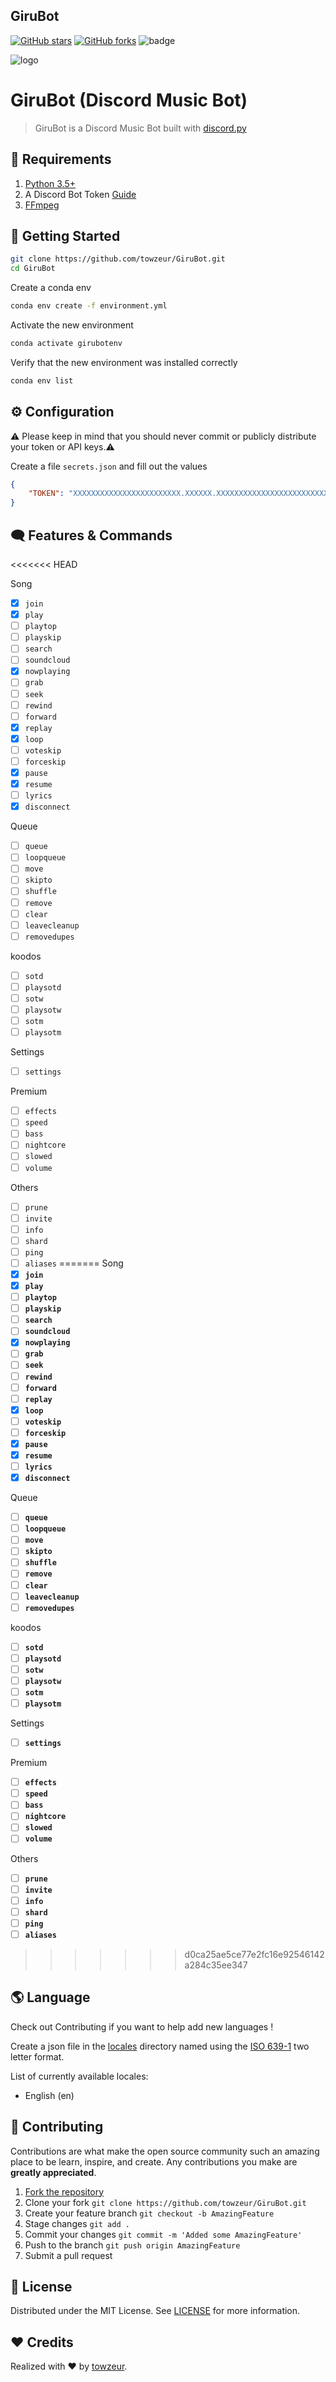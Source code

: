 GiruBot
-------

[![GitHub stars](https://img.shields.io/github/stars/towzeur/GiruBot.svg)](https://github.com/towzeur/GiruBot/stargazers)
[![GitHub forks](https://img.shields.io/github/forks/towzeur/GiruBot.svg)](https://github.com/towzeur/GiruBot/network)
![badge](https://img.shields.io/endpoint?url=https://gist.githubusercontent.com/towzeur/f27f7d37daec880cd3927e0d812d9791/raw/giru_badges.json)

![logo](https://repository-images.githubusercontent.com/409015826/098691a5-ed8b-4387-8ec8-ec5b9aba0968)


# GiruBot (Discord Music Bot)
> GiruBot is a Discord Music Bot built with [discord.py](https://github.com/Rapptz/discord.py)

## 📑 Requirements

1. [Python 3.5+](https://www.python.org/ftp/python/3.7.0/python-3.7.0.exe)
2. A Discord Bot Token [Guide](https://discordjs.guide/preparations/setting-up-a-bot-application.html#creating-your-bot)
3. [FFmpeg](https://ffmpeg.org/)

## 🚀 Getting Started

```sh
git clone https://github.com/towzeur/GiruBot.git
cd GiruBot
```

Create a conda env
```sh
conda env create -f environment.yml
```

Activate the new environment
```sh
conda activate girubotenv
```

Verify that the new environment was installed correctly
```sh
conda env list
```

## ⚙️ Configuration

⚠️ Please keep in mind that you should never commit or publicly distribute your token or API keys.⚠️

Create a file `secrets.json` and fill out the values
```json
{
    "TOKEN": "XXXXXXXXXXXXXXXXXXXXXXXX.XXXXXX.XXXXXXXXXXXXXXXXXXXXXXXXXXX",
}
```

## 🗨 Features & Commands

<<<<<<< HEAD

Song
- [X] `join`
- [X] `play`
- [ ] `playtop`
- [ ] `playskip`
- [ ] `search`
- [ ] `soundcloud`
- [X] `nowplaying`
- [ ] `grab`
- [ ] `seek`
- [ ] `rewind`
- [ ] `forward`
- [X] `replay`
- [X] `loop`
- [ ] `voteskip`
- [ ] `forceskip`
- [X] `pause`
- [X] `resume`
- [ ] `lyrics`
- [X] `disconnect`

Queue
- [ ] `queue`
- [ ] `loopqueue`
- [ ] `move`
- [ ] `skipto`
- [ ] `shuffle`
- [ ] `remove`
- [ ] `clear`
- [ ] `leavecleanup`
- [ ] `removedupes`

koodos
- [ ] `sotd`
- [ ] `playsotd`
- [ ] `sotw`
- [ ] `playsotw`
- [ ] `sotm`
- [ ] `playsotm`

Settings
- [ ] `settings`

Premium
- [ ] `effects`
- [ ] `speed`
- [ ] `bass`
- [ ] `nightcore`
- [ ] `slowed`
- [ ] `volume`

Others
- [ ] `prune`
- [ ] `invite`
- [ ] `info`
- [ ] `shard`
- [ ] `ping`
- [ ] `aliases`
=======
Song
- [X] **`join`**
- [X] **`play`**
- [ ] **`playtop`**
- [ ] **`playskip`**
- [ ] **`search`**
- [ ] **`soundcloud`**
- [X] **`nowplaying`**
- [ ] **`grab`**
- [ ] **`seek`**
- [ ] **`rewind`**
- [ ] **`forward`**
- [ ] **`replay`**
- [X] **`loop`**
- [ ] **`voteskip`**
- [ ] **`forceskip`**
- [X] **`pause`**
- [X] **`resume`**
- [ ] **`lyrics`**
- [X] **`disconnect`**

Queue
- [ ] **`queue`**
- [ ] **`loopqueue`**
- [ ] **`move`**
- [ ] **`skipto`**
- [ ] **`shuffle`**
- [ ] **`remove`**
- [ ] **`clear`**
- [ ] **`leavecleanup`**
- [ ] **`removedupes`**

koodos
- [ ] **`sotd`**
- [ ] **`playsotd`**
- [ ] **`sotw`**
- [ ] **`playsotw`**
- [ ] **`sotm`**
- [ ] **`playsotm`**

Settings
- [ ] **`settings`**

Premium
- [ ] **`effects`**
- [ ] **`speed`**
- [ ] **`bass`**
- [ ] **`nightcore`**
- [ ] **`slowed`**
- [ ] **`volume`**

Others
- [ ] **`prune`**
- [ ] **`invite`**
- [ ] **`info`**
- [ ] **`shard`**
- [ ] **`ping`**
- [ ] **`aliases`**
>>>>>>> d0ca25ae5ce77e2fc16e92546142a284c35ee347

## 🌎 Language

Check out Contributing if you want to help add new languages !

Create a json file in the [locales](https://github.com/towzeur/GiruBot/tree/master/locales) directory named using the [ISO 639-1](https://en.wikipedia.org/wiki/List_of_ISO_639-1_codes) two letter format.

List of currently available locales:
- English (en)

## 🤝 Contributing

Contributions are what make the open source community such an amazing place to be learn, 
inspire, and create. Any contributions you make are **greatly appreciated**.

1. [Fork the repository](https://github.com/towzeur/GiruBot/fork)
2. Clone your fork `git clone https://github.com/towzeur/GiruBot.git`
3. Create your feature branch `git checkout -b AmazingFeature`
4. Stage changes `git add .`
5. Commit your changes `git commit -m 'Added some AmazingFeature'`
6. Push to the branch `git push origin AmazingFeature`
7. Submit a pull request

<!-- LICENSE -->
## 🔑 License

Distributed under the MIT License. 
See [LICENSE](https://github.com/towzeur/GiruBot/blob/master/LICENSE) for more information.

## ❤️ Credits

Realized with ❤️ by [towzeur](https://github.com/towzeur).
